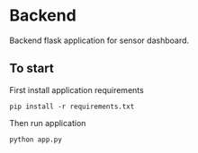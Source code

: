 # Backend
Backend flask application for sensor dashboard.

## To start

First install application requirements
```commandline
pip install -r requirements.txt
```

Then run application
```commandline
python app.py
```